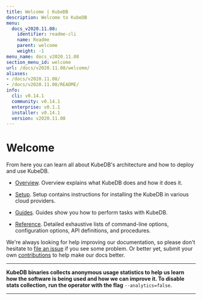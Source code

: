 ```yaml
---
title: Welcome | KubeDB
description: Welcome to KubeDB
menu:
  docs_v2020.11.08:
    identifier: readme-cli
    name: Readme
    parent: welcome
    weight: -1
menu_name: docs_v2020.11.08
section_menu_id: welcome
url: /docs/v2020.11.08/welcome/
aliases:
- /docs/v2020.11.08/
- /docs/v2020.11.08/README/
info:
  cli: v0.14.1
  community: v0.14.1
  enterprise: v0.1.1
  installer: v0.14.1
  version: v2020.11.08
---
```


# Welcome

From here you can learn all about KubeDB's architecture and how to deploy and use KubeDB.

- [Overview](/docs/v2020.11.08/overview/). Overview explains what KubeDB does and how it does it.

- [Setup](/docs/v2020.11.08/setup/). Setup contains instructions for installing the KubeDB in various cloud providers.

- [Guides](/docs/v2020.11.08/guides/). Guides show you how to perform tasks with KubeDB.

- [Reference](/docs/v2020.11.08/reference/). Detailed exhaustive lists of command-line options, configuration options, API definitions, and procedures.

We're always looking for help improving our documentation, so please don't hesitate to [file an issue](https://github.com/kubedb/project/issues/new) if you see some problem. Or better yet, submit your own [contributions](/docs/v2020.11.08/CONTRIBUTING) to help make our docs better.

---

**KubeDB binaries collects anonymous usage statistics to help us learn how the software is being used and how we can improve it. To disable stats collection, run the operator with the flag** `--analytics=false`.

---
